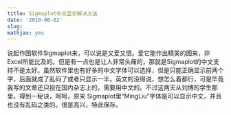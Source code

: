 ```yaml
---
title: Sigmaplot中文显示解决方法
date: '2010-06-02'
slug: 
mathjax: yes
---
```


说起作图软件Sigmaplot来，可以说是又爱又恨。爱它能作出精美的图来，非Excel所能比及的。但是有一点也是让人非常头痛的，那就是Sigmaplot的中文支持不是太好。虽然软件里也有好多的中文字体可以选择，但是只能正确显示前两个字，后面就成了乱码了或者只显示一半。英文的没得说，想怎么着都行，可是毕竟我写的文章还只投在国内杂志上的，需要用中文的。不过这两天从刘博的学生那里，得到一秘诀，呵呵，原来 Sigmaplot里“MingLiu”字体是可以显示中文，并且也没有乱码之类的。很是高兴，特此保存。